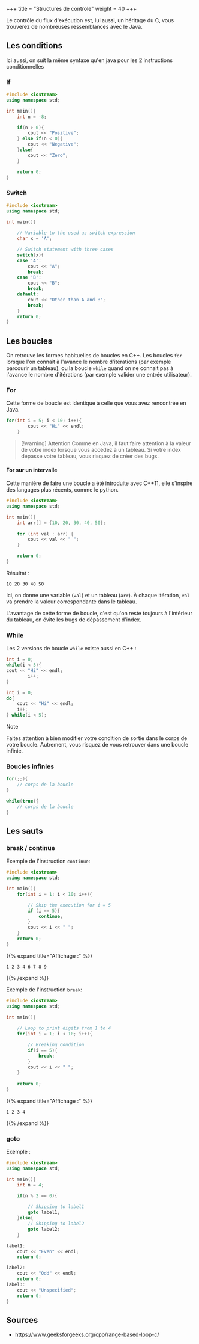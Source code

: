 +++
title = "Structures de controle"
weight = 40
+++

Le contrôle du flux d'exécution est, lui aussi, un héritage du C, vous trouverez de nombreuses ressemblances avec le Java.

## Les conditions
Ici aussi, on suit la même syntaxe qu'en java pour les 2 instructions conditionnelles

### If
```C++
#include <iostream>
using namespace std;

int main(){
    int n = -8;

    if(n > 0){
        cout << "Positive";
    } else if(n < 0){
        cout << "Negative";
    }else{
        cout << "Zero";
    }

    return 0;
}
```

### Switch
```C++
#include <iostream>
using namespace std;

int main(){
  	
    // Variable to the used as switch expression
    char x = 'A';

    // Switch statement with three cases
    switch(x){
    case 'A':
        cout << "A";
        break;
    case 'B':
        cout << "B";
        break;
    default:
        cout << "Other than A and B";
        break;
    }
    return 0;
}
```


## Les boucles

On retrouve les formes habituelles de boucles en C++. Les boucles `for` lorsque l'on connait à l'avance le nombre d'itérations (par exemple parcourir un tableau), ou la boucle `while` quand on ne connait pas à l'avance le nombre d'itérations (par exemple valider une entrée utilisateur).

### For
Cette forme de boucle est identique à celle que vous avez rencontrée en Java.

```C++
for(int i = 5; i < 10; i++){
      	cout << "Hi" << endl;
    }
```

> [!warning] Attention
> Comme en Java, il faut faire attention à la valeur de votre index lorsque vous accédez à un tableau. Si votre index dépasse votre tableau, vous risquez de créer des bugs.

#### For sur un intervalle
Cette manière de faire une boucle a été introduite avec C++11, elle s'inspire des langages plus récents, comme le python.


```C++
#include <iostream>
using namespace std;

int main(){
    int arr[] = {10, 20, 30, 40, 50};
  	
    for (int val : arr) {
        cout << val << " ";
    }

    return 0;
}
```

Résultat :
```
10 20 30 40 50
```

Ici, on donne une variable (`val`) et un tableau (`arr`). À chaque itération, `val` va prendre la valeur correspondante dans le tableau. 

L'avantage de cette forme de boucle, c'est qu'on reste toujours à l'intérieur du tableau, on évite les bugs de dépassement d'index.

### While

Les 2 versions de boucle `while` existe aussi en C++ :

```C++
int i = 0;
while(i < 5){
cout << "Hi" << endl;
        i++;
}
```

```C++
int i = 0;
do{
    cout << "Hi" << endl;
    i++;
} while(i < 5);
```

> [!note]
> Faites attention à bien modifier votre condition de sortie dans le corps de votre boucle. Autrement, vous risquez de vous retrouver dans une boucle infinie.

### Boucles infinies

```C++
for(;;){
    // corps de la boucle
}
```

```C++
while(true){
    // corps de la boucle
}
```


## Les sauts

### break / continue
Exemple de l'instruction `continue`:

```C++
#include <iostream>
using namespace std;

int main(){
    for(int i = 1; i < 10; i++){

      	// Skip the execution for i = 5
        if (i == 5){
            continue;
        }
        cout << i << " ";
    }
    return 0;
}
```
{{% expand title="Affichage :" %}} 
```
1 2 3 4 6 7 8 9 
```
{{% /expand %}}

Exemple de l'instruction `break`:
```C++
#include <iostream>
using namespace std;

int main(){
  
  	// Loop to print digits from 1 to 4
    for(int i = 1; i < 10; i++){

        // Breaking Condition
        if(i == 5){
            break;
        }
        cout << i << " ";
    }
  
    return 0;
}
```
{{% expand title="Affichage :" %}} 
```
1 2 3 4
```
{{% /expand %}}

### goto
Exemple :
```C++
#include <iostream>
using namespace std;

int main(){
    int n = 4;

    if(n % 2 == 0){
      
      	// Skipping to label1
        goto label1;
    }else{
      	// Skipping to label2
        goto label2;
    }

label1:
    cout << "Even" << endl;
    return 0;

label2:
    cout << "Odd" << endl;
	return 0;
label3:
	cout << "Unspecified";
	return 0;
}
```

## Sources
- https://www.geeksforgeeks.org/cpp/range-based-loop-c/